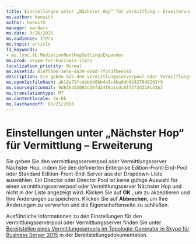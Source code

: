 ```yaml
---
title: Einstellungen unter „Nächster Hop“ für Vermittlung – Erweiterung
ms.author: kenwith
author: kenwith
manager: serdars
ms.date: 3/26/2015
ms.audience: ITPro
ms.topic: article
f1_keywords:
- ms.lync.tb.MediationNextHopSettingsExpander
ms.prod: skype-for-business-itpro
localization_priority: Normal
ms.assetid: 814f5b06-3e5a-4a39-804d-7f7d3fbee54d
description: Sie geben Sie den vermittlungsserverpool oder Vermittlungsserver Nächster Hop, indem Sie den definierten Enterprise Edition-Front-End-Pool oder Standard Edition-Front-End-Server aus der Dropdown-Liste auswählen. Ein Director oder Director Pool ist keine gültige Auswahl für einen vermittlungsserverpool oder Vermittlungsserver Nächster Hop und nicht in der Liste angezeigt wird. Klicken Sie auf OK, um das akzeptieren und Ihre Änderungen zu speichern. Klicken Sie auf Abbrechen, um die Änderungen zu verwerfen und die Eigenschaftenseite zu schließen.
ms.openlocfilehash: ab18e79fcdebbb0bb4a5c4ba8db424276d8203f9
ms.sourcegitcommit: 9d816453083c26fd24f8a1cdc0f53f3d218c43b3
ms.translationtype: MT
ms.contentlocale: de-DE
ms.lasthandoff: 05/25/2018
---
```

# <a name="mediation-next-hop-settings-expander"></a>Einstellungen unter „Nächster Hop“ für Vermittlung – Erweiterung
 
Sie geben Sie den vermittlungsserverpool oder Vermittlungsserver Nächster Hop, indem Sie den definierten Enterprise Edition-Front-End-Pool oder Standard Edition-Front-End-Server aus der Dropdown-Liste auswählen. Ein Director oder Director Pool ist keine gültige Auswahl für einen vermittlungsserverpool oder Vermittlungsserver Nächster Hop und nicht in der Liste angezeigt wird. Klicken Sie auf **OK** , um zu akzeptieren und Ihre Änderungen zu speichern. Klicken Sie auf **Abbrechen**, um Ihre Änderungen zu verwerfen und die Eigenschaftenseite zu schließen.
  
Ausführliche Informationen zu den Einstellungen für den vermittlungsserverpool oder Vermittlungsserver finden Sie unter [Bereitstellen eines Vermittlungsservers im Topologie-Generator in Skype für Business Server 2015](../../../deploy/deploy-enterprise-voice/deploy-a-mediation-server.md) in der Bereitstellungsdokumentation.
  

